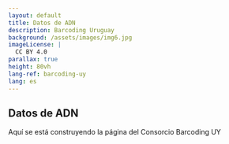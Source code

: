 ```yaml
---
layout: default
title: Datos de ADN
description: Barcoding Uruguay
background: /assets/images/img6.jpg
imageLicense: |
  CC BY 4.0
parallax: true
height: 80vh
lang-ref: barcoding-uy
lang: es
---
```


## Datos de ADN

Aquí se está construyendo la página del Consorcio Barcoding UY

